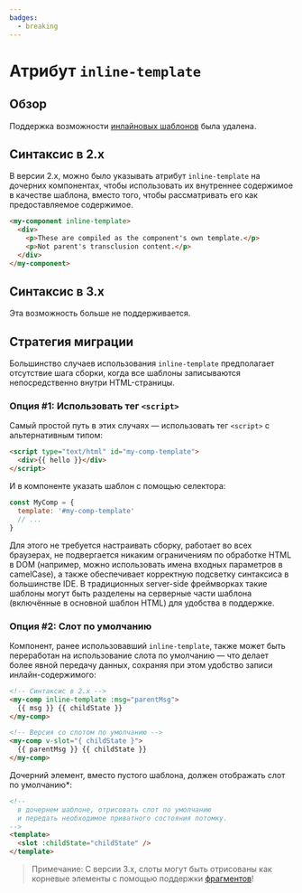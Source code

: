 ```yaml
---
badges:
  - breaking
---
```


# Атрибут `inline-template` <MigrationBadges :badges="$frontmatter.badges" />

## Обзор

Поддержка возможности [инлайновых шаблонов](https://ru.vuejs.org/v2/guide/components-edge-cases.html#Inline-Templates) была удалена.

## Синтаксис в 2.x

В версии 2.x, можно было указывать атрибут `inline-template` на дочерних компонентах, чтобы использовать их внутреннее содержимое в качестве шаблона, вместо того, чтобы рассматривать его как предоставляемое содержимое.

```html
<my-component inline-template>
  <div>
    <p>These are compiled as the component's own template.</p>
    <p>Not parent's transclusion content.</p>
  </div>
</my-component>
```

## Синтаксис в 3.x

Эта возможность больше не поддерживается.

## Стратегия миграции

Большинство случаев использования `inline-template` предполагает отсутствие шага сборки, когда все шаблоны записываются непосредственно внутри HTML-страницы.

### Опция #1: Использовать тег `<script>`

Самый простой путь в этих случаях — использовать тег `<script>` с альтернативным типом:

```html
<script type="text/html" id="my-comp-template">
  <div>{{ hello }}</div>
</script>
```

И в компоненте указать шаблон с помощью селектора:

```js
const MyComp = {
  template: '#my-comp-template'
  // ...
}
```

Для этого не требуется настраивать сборку, работает во всех браузерах, не подвергается никаким ограничениям по обработке HTML в DOM (например, можно использовать имена входных параметров в camelCase), а также обеспечивает корректную подсветку синтаксиса в большинстве IDE. В традиционных server-side фреймворках такие шаблоны могут быть разделены на серверные части шаблона (включённые в основной шаблон HTML) для удобства в поддержке.

### Опция #2: Слот по умолчанию

Компонент, ранее использовавший `inline-template`, также может быть переработан на использование слота по умолчанию — что делает более явной передачу данных, сохраняя при этом удобство записи инлайн-содержимого:

```html
<!-- Синтаксис в 2.x -->
<my-comp inline-template :msg="parentMsg">
  {{ msg }} {{ childState }}
</my-comp>

<!-- Версия со слотом по умолчанию -->
<my-comp v-slot="{ childState }">
  {{ parentMsg }} {{ childState }}
</my-comp>
```

Дочерний элемент, вместо пустого шаблона, должен отображать слот по умолчанию\*:

```html
<!--
  в дочернем шаблоне, отрисовать слот по умолчанию
  и передать необходимое приватного состояния потомку.
-->
<template>
  <slot :childState="childState" />
</template>
```

> Примечание: С версии 3.x, слоты могут быть отрисованы как корневые элементы с помощью поддержки [фрагментов](fragments.md)!
